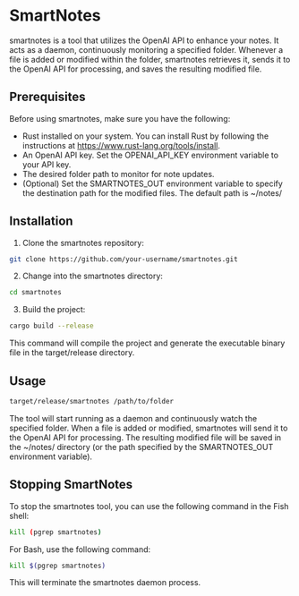 
# SmartNotes

smartnotes is a tool that utilizes the OpenAI API to enhance your notes. It acts as a daemon, continuously monitoring a specified folder. Whenever a file is added or modified within the folder, smartnotes retrieves it, sends it to the OpenAI API for processing, and saves the resulting modified file.



## Prerequisites

Before using smartnotes, make sure you have the following:

- Rust installed on your system. You can install Rust by following the instructions at https://www.rust-lang.org/tools/install.
- An OpenAI API key. Set the OPENAI_API_KEY environment variable to your API key.
- The desired folder path to monitor for note updates.
- (Optional) Set the SMARTNOTES_OUT environment variable to specify the destination path for the modified files. The default path is ~/notes/
## Installation

1. Clone the smartnotes repository:

```bash
git clone https://github.com/your-username/smartnotes.git
```
2. Change into the smartnotes directory:

```bash
cd smartnotes
```

3. Build the project:

```bash
cargo build --release
```
This command will compile the project and generate the executable binary file in the target/release directory.
## Usage
```bash
target/release/smartnotes /path/to/folder
```
The tool will start running as a daemon and continuously watch the specified folder. When a file is added or modified, smartnotes will send it to the OpenAI API for processing. The resulting modified file will be saved in the ~/notes/ directory (or the path specified by the SMARTNOTES_OUT environment variable).
## Stopping SmartNotes
To stop the smartnotes tool, you can use the following command in the Fish shell:

```bash
kill (pgrep smartnotes)
```
For Bash, use the following command:
```bash
kill $(pgrep smartnotes)
```
This will terminate the smartnotes daemon process.